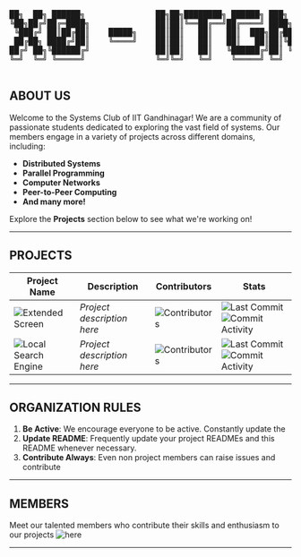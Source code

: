 <div align="center">

<pre>
██╗  ██╗ ██████╗               ██╗██╗████████╗ ██████╗ ███╗   ██╗
╚██╗██╔╝██╔═████╗              ██║██║╚══██╔══╝██╔════╝ ████╗  ██║
 ╚███╔╝ ██║██╔██║    █████╗    ██║██║   ██║   ██║  ███╗██╔██╗ ██║
 ██╔██╗ ████╔╝██║    ╚════╝    ██║██║   ██║   ██║   ██║██║╚██╗██║
██╔╝ ██╗╚██████╔╝              ██║██║   ██║   ╚██████╔╝██║ ╚████║
╚═╝  ╚═╝ ╚═════╝               ╚═╝╚═╝   ╚═╝    ╚═════╝ ╚═╝  ╚═══╝
                                                                 
</pre>
</div>

## ABOUT US
Welcome to the Systems Club of IIT Gandhinagar! We are a community of passionate students dedicated to exploring the vast field of systems. Our members engage in a variety of projects across different domains, including:

- **Distributed Systems**
- **Parallel Programming**
- **Computer Networks**
- **Peer-to-Peer Computing**
- **And many more!**

Explore the **Projects** section below to see what we're working on!

---

## PROJECTS
| Project Name          | Description                  | Contributors                                                                                | Stats                                         |
|-----------------------|------------------------------|---------------------------------------------------------------------------------------------|-----------------------------------------------|
| ![Extended Screen](https://github.com/x0-IITGN/extended-screen)       | *Project description here*   | ![Contributors](https://contrib.rocks/image?repo=x0-IITGN/extended-screen)                  | ![Last Commit](https://img.shields.io/github/last-commit/x0-IITGN/extended-screen) ![Commit Activity](https://img.shields.io/github/commit-activity/m/x0-IITGN/extended-screen) |
| ![Local Search Engine](https://github.com/x0-IITGN/local-search-engine)   | *Project description here*   | ![Contributors](https://contrib.rocks/image?repo=x0-IITGN/local-search-engine)              | ![Last Commit](https://img.shields.io/github/last-commit/x0-IITGN/local-search-engine) ![Commit Activity](https://img.shields.io/github/commit-activity/m/x0-IITGN/local-search-engine) |

---

## ORGANIZATION RULES

1. **Be Active**: We encourage everyone to be active. Constantly update the 
2. **Update README**: Frequently update your project READMEs and this README whenever necessary.
3. **Contribute Always**: Even non project members can raise issues and contribute
---

## MEMBERS
Meet our talented members who contribute their skills and enthusiasm to our projects ![here](https://github.com/orgs/x0-IITGN/people)

---
